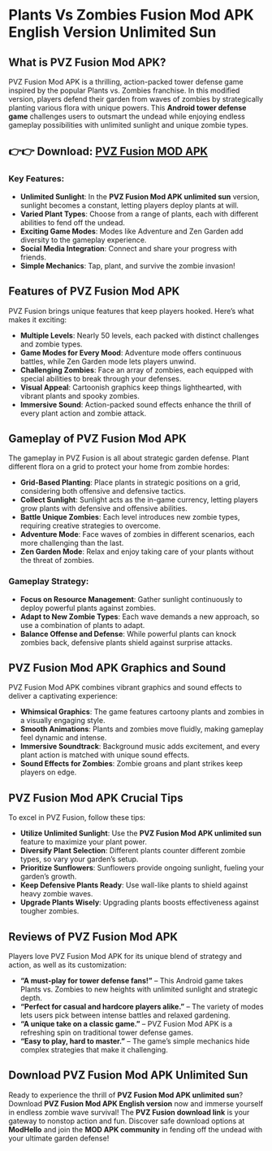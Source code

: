 # Plants Vs Zombies Fusion Mod APK English Version Unlimited Sun

## What is PVZ Fusion Mod APK?
PVZ Fusion Mod APK is a thrilling, action-packed tower defense game inspired by the popular Plants vs. Zombies franchise. In this modified version, players defend their garden from waves of zombies by strategically planting various flora with unique powers. This **Android tower defense game** challenges users to outsmart the undead while enjoying endless gameplay possibilities with unlimited sunlight and unique zombie types.

## 👉👉 Download: [PVZ Fusion MOD APK](https://modhello.com/pvz-fusion/)

### Key Features:
- **Unlimited Sunlight**: In the **PVZ Fusion Mod APK unlimited sun** version, sunlight becomes a constant, letting players deploy plants at will.
- **Varied Plant Types**: Choose from a range of plants, each with different abilities to fend off the undead.
- **Exciting Game Modes**: Modes like Adventure and Zen Garden add diversity to the gameplay experience.
- **Social Media Integration**: Connect and share your progress with friends.
- **Simple Mechanics**: Tap, plant, and survive the zombie invasion!

## Features of PVZ Fusion Mod APK
PVZ Fusion brings unique features that keep players hooked. Here’s what makes it exciting:

- **Multiple Levels**: Nearly 50 levels, each packed with distinct challenges and zombie types.
- **Game Modes for Every Mood**: Adventure mode offers continuous battles, while Zen Garden mode lets players unwind.
- **Challenging Zombies**: Face an array of zombies, each equipped with special abilities to break through your defenses.
- **Visual Appeal**: Cartoonish graphics keep things lighthearted, with vibrant plants and spooky zombies.
- **Immersive Sound**: Action-packed sound effects enhance the thrill of every plant action and zombie attack.

## Gameplay of PVZ Fusion Mod APK
The gameplay in PVZ Fusion is all about strategic garden defense. Plant different flora on a grid to protect your home from zombie hordes:

- **Grid-Based Planting**: Place plants in strategic positions on a grid, considering both offensive and defensive tactics.
- **Collect Sunlight**: Sunlight acts as the in-game currency, letting players grow plants with defensive and offensive abilities.
- **Battle Unique Zombies**: Each level introduces new zombie types, requiring creative strategies to overcome.
- **Adventure Mode**: Face waves of zombies in different scenarios, each more challenging than the last.
- **Zen Garden Mode**: Relax and enjoy taking care of your plants without the threat of zombies.

### Gameplay Strategy:
- **Focus on Resource Management**: Gather sunlight continuously to deploy powerful plants against zombies.
- **Adapt to New Zombie Types**: Each wave demands a new approach, so use a combination of plants to adapt.
- **Balance Offense and Defense**: While powerful plants can knock zombies back, defensive plants shield against surprise attacks.

## PVZ Fusion Mod APK Graphics and Sound
PVZ Fusion Mod APK combines vibrant graphics and sound effects to deliver a captivating experience:

- **Whimsical Graphics**: The game features cartoony plants and zombies in a visually engaging style.
- **Smooth Animations**: Plants and zombies move fluidly, making gameplay feel dynamic and intense.
- **Immersive Soundtrack**: Background music adds excitement, and every plant action is matched with unique sound effects.
- **Sound Effects for Zombies**: Zombie groans and plant strikes keep players on edge.

## PVZ Fusion Mod APK Crucial Tips
To excel in PVZ Fusion, follow these tips:

- **Utilize Unlimited Sunlight**: Use the **PVZ Fusion Mod APK unlimited sun** feature to maximize your plant power.
- **Diversify Plant Selection**: Different plants counter different zombie types, so vary your garden’s setup.
- **Prioritize Sunflowers**: Sunflowers provide ongoing sunlight, fueling your garden’s growth.
- **Keep Defensive Plants Ready**: Use wall-like plants to shield against heavy zombie waves.
- **Upgrade Plants Wisely**: Upgrading plants boosts effectiveness against tougher zombies.

## Reviews of PVZ Fusion Mod APK
Players love PVZ Fusion Mod APK for its unique blend of strategy and action, as well as its customization:

- **“A must-play for tower defense fans!”** – This Android game takes Plants vs. Zombies to new heights with unlimited sunlight and strategic depth.
- **“Perfect for casual and hardcore players alike.”** – The variety of modes lets users pick between intense battles and relaxed gardening.
- **“A unique take on a classic game.”** – PVZ Fusion Mod APK is a refreshing spin on traditional tower defense games.
- **“Easy to play, hard to master.”** – The game’s simple mechanics hide complex strategies that make it challenging.

## Download PVZ Fusion Mod APK Unlimited Sun
Ready to experience the thrill of **PVZ Fusion Mod APK unlimited sun**? Download **PVZ Fusion Mod APK English version** now and immerse yourself in endless zombie wave survival! The **PVZ Fusion download link** is your gateway to nonstop action and fun. Discover safe download options at **ModHello** and join the **MOD APK community** in fending off the undead with your ultimate garden defense!
